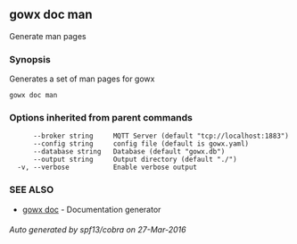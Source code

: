 ## gowx doc man

Generate man pages

### Synopsis


Generates a set of man pages for gowx

```
gowx doc man
```

### Options inherited from parent commands

```
      --broker string     MQTT Server (default "tcp://localhost:1883")
      --config string     config file (default is gowx.yaml)
      --database string   Database (default "gowx.db")
      --output string     Output directory (default "./")
  -v, --verbose           Enable verbose output
```

### SEE ALSO
* [gowx doc](gowx_doc.md)	 - Documentation generator

###### Auto generated by spf13/cobra on 27-Mar-2016

